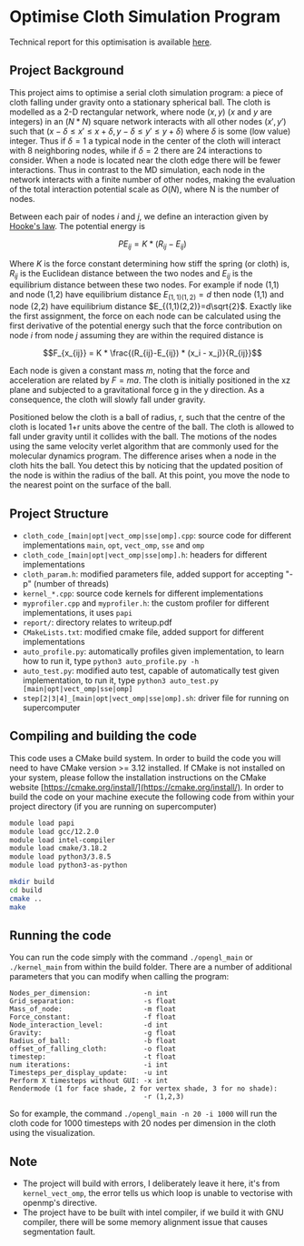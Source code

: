 # Optimise Cloth Simulation Program

Technical report for this optimisation is available [here](https://github.com/Wi11Wang/cloth-simulation-optimisation/blob/main/technical_report.pdf).

## Project Background

This project aims to optimise a serial cloth simulation program: a piece of cloth falling under gravity onto a stationary spherical ball. The cloth is modelled as a 2-D rectangular network, where node $(x,y)$ ($x$ and $y$ are integers) in an ($N*N$) square network interacts with all other nodes $(x',y')$ such that $(x-\delta \le x' \le x+\delta,y-\delta \le y' \le y+\delta)$ where $\delta$ is some (low value) integer. Thus if $\delta=1$ a typical node in the center of the cloth will interact with 8 neighboring nodes, while if $\delta=2$ there are 24 interactions to consider. When a node is located near the cloth edge there will be fewer interactions. Thus in contrast to the MD simulation, each node in the network interacts with a finite number of other nodes, making the evaluation of the total interaction potential scale as $O(N)$, where N is the number of nodes.

Between each pair of nodes $i$ and $j$, we define an interaction given by [Hooke's law](http://en.wikipedia.org/wiki/Hooke's_law). The potential energy is

```math
PE_{ij} = K * (R_{ij}-E_{ij})
```

Where $K$ is the force constant determining how stiff the spring (or cloth) is, $R_{ij}$ is the Euclidean distance between the two nodes and $E_{ij}$ is the equilibrium distance between these two nodes.
For example if node (1,1) and node (1,2) have equilibrium distance $E_{(1,1)(1,2)}=d$ then node (1,1) and node (2,2) have equilibrium distance $E_{(1,1)(2,2)}=d\sqrt{2}$. Exactly like the first assignment, the force on each node can be calculated using the first derivative of the potential energy such that the force contribution on node $i$ from node $j$ assuming they are within the required distance is

```math
F_{x_{ij}} = K * \frac{(R_{ij}-E_{ij}) * (x_i - x_j)}{R_{ij}}
```

Each node is given a constant mass $m$, noting that the force and acceleration are related by $F=ma$. The cloth is initially positioned in the xz plane and subjected to a gravitational force g in the y direction. As a consequence, the cloth will slowly fall under gravity.

Positioned below the cloth is a ball of radius, r, such that the centre of the cloth is located 1+r units above the centre of the ball. The cloth is allowed to fall under gravity until it collides with the ball. The motions of the nodes using the same velocity verlet algorithm that are commonly used for the molecular dynamics program. The difference arises when a node in the cloth hits the ball. You detect this by noticing that the updated position of the node is within the radius of the ball. At this point, you move the node to the nearest point on the surface of the ball.

## Project Structure

- `cloth_code_[main|opt|vect_omp|sse|omp].cpp`: source code for different implementations `main`, `opt`, `vect_omp`, `sse` and `omp`
- `cloth_code_[main|opt|vect_omp|sse|omp].h`: headers for different implementations
- `cloth_param.h`: modified parameters file, added support for accepting "-p" (number of threads)
- `kernel_*.cpp`: source code kernels for different implementations
- `myprofiler.cpp` and `myprofiler.h`: the custom profiler for different implementations, it uses `papi`
- `report/`: directory relates to writeup.pdf
- `CMakeLists.txt`: modified cmake file, added support for different implementations
- `auto_profile.py`: automatically profiles given implementation, to learn how to run it, type `python3 auto_profile.py -h`
- `auto_test.py`: modified auto test, capable of automatically test given implementation, to run it, type `python3 auto_test.py [main|opt|vect_omp|sse|omp]`
- `step[2|3|4]_[main|opt|vect_omp|sse|omp].sh`: driver file for running on supercomputer

## Compiling and building the code

This code uses a CMake build system.
In order to build the code you will need to have CMake version >= 3.12 installed.
If CMake is not installed on your system, please follow the installation instructions on the CMake website [https://cmake.org/install/](https://cmake.org/install/).
In order to build the code on your machine execute the following code from within your project directory (if you are running on supercomputer)

```sh
module load papi
module load gcc/12.2.0
module load intel-compiler
module load cmake/3.18.2
module load python3/3.8.5
module load python3-as-python

mkdir build
cd build
cmake ..
make
```

## Running the code

You can run the code simply with the command `./opengl_main` or `./kernel_main` from within the build folder. There are a number of additional parameters that you can modify when calling the program:

```text
Nodes_per_dimension:             -n int 
Grid_separation:                 -s float 
Mass_of_node:                    -m float 
Force_constant:                  -f float 
Node_interaction_level:          -d int 
Gravity:                         -g float 
Radius_of_ball:                  -b float 
offset_of_falling_cloth:         -o float 
timestep:                        -t float 
num iterations:                  -i int
Timesteps_per_display_update:    -u int 
Perform X timesteps without GUI: -x int
Rendermode (1 for face shade, 2 for vertex shade, 3 for no shade):
                                 -r (1,2,3)
```

So for example, the command ```./opengl_main -n 20 -i 1000``` will run the cloth code for 1000 timesteps with 20 nodes per dimension in the cloth using the visualization.


## Note

- The project will build with errors, I deliberately leave it here, it's from `kernel_vect_omp`, the error tells us which loop is unable to vectorise with openmp's directive.
- The project have to be built with intel compiler, if we build it with GNU compiler, there will be some memory alignment issue that causes segmentation fault.
